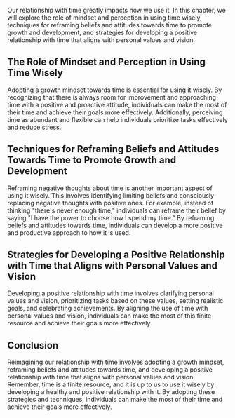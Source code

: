 
Our relationship with time greatly impacts how we use it. In this chapter, we will explore the role of mindset and perception in using time wisely, techniques for reframing beliefs and attitudes towards time to promote growth and development, and strategies for developing a positive relationship with time that aligns with personal values and vision.

The Role of Mindset and Perception in Using Time Wisely
-------------------------------------------------------

Adopting a growth mindset towards time is essential for using it wisely. By recognizing that there is always room for improvement and approaching time with a positive and proactive attitude, individuals can make the most of their time and achieve their goals more effectively. Additionally, perceiving time as abundant and flexible can help individuals prioritize tasks effectively and reduce stress.

Techniques for Reframing Beliefs and Attitudes Towards Time to Promote Growth and Development
---------------------------------------------------------------------------------------------

Reframing negative thoughts about time is another important aspect of using it wisely. This involves identifying limiting beliefs and consciously replacing negative thoughts with positive ones. For example, instead of thinking "there's never enough time," individuals can reframe their belief by saying "I have the power to choose how I spend my time." By reframing beliefs and attitudes towards time, individuals can develop a more positive and productive approach to how it is used.

Strategies for Developing a Positive Relationship with Time that Aligns with Personal Values and Vision
-------------------------------------------------------------------------------------------------------

Developing a positive relationship with time involves clarifying personal values and vision, prioritizing tasks based on these values, setting realistic goals, and celebrating achievements. By aligning the use of time with personal values and vision, individuals can make the most of this finite resource and achieve their goals more effectively.

Conclusion
----------

Reimagining our relationship with time involves adopting a growth mindset, reframing beliefs and attitudes towards time, and developing a positive relationship with time that aligns with personal values and vision. Remember, time is a finite resource, and it is up to us to use it wisely by developing a healthy and positive relationship with it. By adopting these strategies and techniques, individuals can make the most of their time and achieve their goals more effectively.
